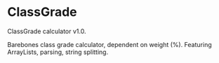# ClassGrade
ClassGrade calculator v1.0. 

Barebones class grade calculator, dependent on weight (%).
Featuring ArrayLists, parsing, string splitting. 
